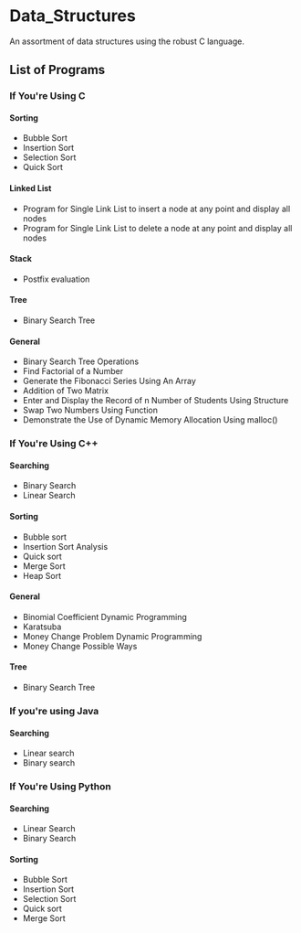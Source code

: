 # Data_Structures
An assortment of data structures using the robust C language.

## List of Programs

### If You're Using C
#### Sorting
- Bubble Sort
- Insertion Sort
- Selection Sort
- Quick Sort
#### Linked List
- Program for Single Link List to insert a node at any point and display all nodes
- Program for Single Link List to delete a node at any point and display all nodes
#### Stack
- Postfix evaluation
#### Tree
- Binary Search Tree
#### General
- Binary Search Tree Operations
- Find Factorial of a Number
- Generate the Fibonacci Series Using An Array
- Addition of Two Matrix
- Enter and Display the Record of n Number of Students Using Structure
- Swap Two Numbers Using Function
- Demonstrate the Use of Dynamic Memory Allocation Using malloc()

### If You're Using C++
#### Searching
- Binary Search
- Linear Search
#### Sorting
- Bubble sort
- Insertion Sort Analysis
- Quick sort
- Merge Sort
- Heap Sort
#### General
- Binomial Coefficient Dynamic Programming
- Karatsuba
- Money Change Problem Dynamic Programming
- Money Change Possible Ways
#### Tree
- Binary Search Tree

### If you're using Java
#### Searching
- Linear search
- Binary search

### If You're Using Python
#### Searching
- Linear Search
- Binary Search
#### Sorting
- Bubble Sort
- Insertion Sort
- Selection Sort
- Quick sort
- Merge Sort
